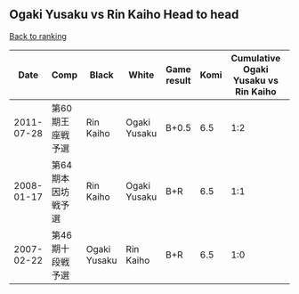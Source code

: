 ## Ogaki Yusaku vs Rin Kaiho Head to head

[Back to ranking](../../index.md)




| **Date** | **Comp** | **Black** | **White** | **Game result** | **Komi** | **Cumulative Ogaki Yusaku vs Rin Kaiho** | **Ogaki Yusaku streak** | **Rin Kaiho streak** | 
| --- | --- | --- | --- | --- | --- | --- | --- | --- |
| 2011-07-28 | 第60期王座戦予選 | Rin Kaiho | Ogaki Yusaku | B+0.5 | 6.5 | 1:2 | 0 | 2 | 
| 2008-01-17 | 第64期本因坊戦予選 | Rin Kaiho | Ogaki Yusaku | B+R | 6.5 | 1:1 | 0 | 1 | 
| 2007-02-22 | 第46期十段戦予選 | Ogaki Yusaku | Rin Kaiho | B+R | 6.5 | 1:0 | 1 | 0 |




